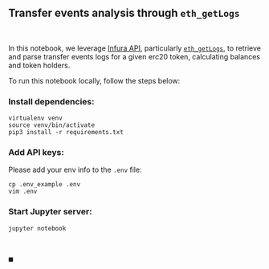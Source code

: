 ## Transfer events analysis through `eth_getLogs`

<br>

In this notebook, we leverage [Infura API](https://app.infura.io/dashboard/ethereum/), particularly [`eth_getLogs`](https://docs.infura.io/infura/networks/ethereum/json-rpc-methods/eth_getlogs), to retrieve and parse transfer events logs for a given erc20 token, calculating balances and token holders.


To run this notebook locally, follow the steps below:

### Install dependencies:

```
virtualenv venv
source venv/bin/activate
pip3 install -r requirements.txt
```

### Add API keys:

Please add your env info to the `.env` file:

```
cp .env_example .env
vim .env
```

### Start Jupyter server:

```
jupyter notebook
```

<br>

◼️

